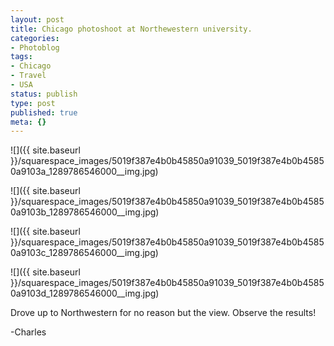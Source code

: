 ```yaml
---
layout: post
title: Chicago photoshoot at Northewestern university.
categories:
- Photoblog
tags:
- Chicago
- Travel
- USA
status: publish
type: post
published: true
meta: {}
---
```


![]({{ site.baseurl }}/squarespace_images/5019f387e4b0b45850a91039_5019f387e4b0b45850a9103a_1289786546000__img.jpg)
   
![]({{ site.baseurl }}/squarespace_images/5019f387e4b0b45850a91039_5019f387e4b0b45850a9103b_1289786546000__img.jpg)
   
![]({{ site.baseurl }}/squarespace_images/5019f387e4b0b45850a91039_5019f387e4b0b45850a9103c_1289786546000__img.jpg)
   
![]({{ site.baseurl }}/squarespace_images/5019f387e4b0b45850a91039_5019f387e4b0b45850a9103d_1289786546000__img.jpg)

Drove up to Northwestern for no reason but the view. Observe the results!


-Charles
